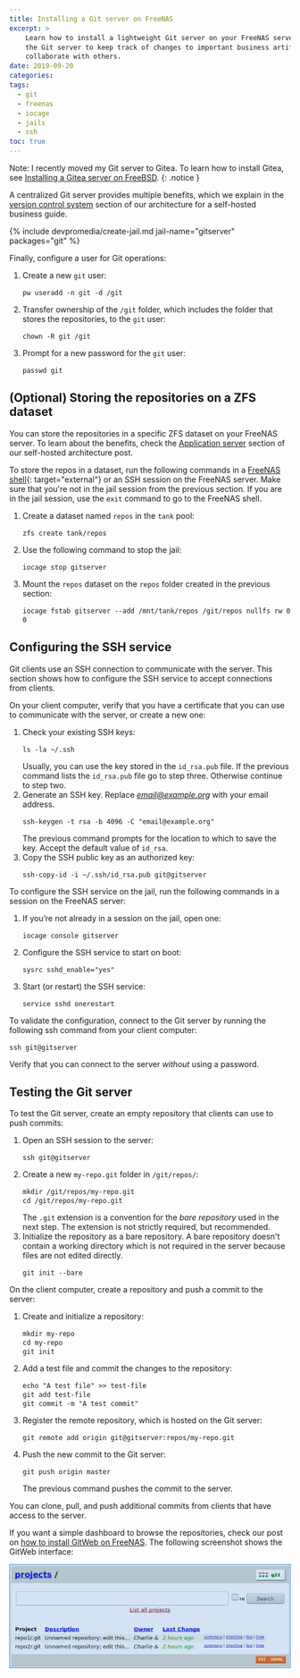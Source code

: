 ```yaml
---
title: Installing a Git server on FreeNAS
excerpt: >
    Learn how to install a lightweight Git server on your FreeNAS server. Use
    the Git server to keep track of changes to important business artifacts and
    collaborate with others.
date: 2019-09-20
categories:
tags:
  - git
  - freenas
  - iocage
  - jails
  - ssh
toc: true
---
```


Note: I recently moved my Git server to Gitea. To learn how to install Gitea,
see [Installing a Gitea server on FreeBSD][5].
{: .notice }

A centralized Git server provides multiple benefits, which we explain in the
[version control system][2] section of our architecture for a self-hosted
business guide.

{% include devpromedia/create-jail.md
   jail-name="gitserver"
   packages="git" %}

Finally, configure a user for Git operations:

1. Create a new `git` user:
   ```shell
   pw useradd -n git -d /git
   ```
1. Transfer ownership of the `/git` folder, which includes the folder that
   stores the repositories, to the `git` user:
   ```shell
   chown -R git /git
   ```
1. Prompt for a new password for the `git` user:
   ```shell
   passwd git
   ```

## (Optional) Storing the repositories on a ZFS dataset

You can store the repositories in a specific ZFS dataset on your FreeNAS server.
To learn about the benefits, check the [Application server][3] section of our
self-hosted architecture post.

To store the repos in a dataset, run the following commands in a [FreeNAS
shell][0]{: target="external"} or an SSH session on the FreeNAS server. Make
sure that you're not in the jail session from the previous section. If you are
in the jail session, use the `exit` command to go to the FreeNAS shell.

1. Create a dataset named `repos` in the `tank` pool:
   ```shell
   zfs create tank/repos
   ```
1. Use the following command to stop the jail:
   ```shell
   iocage stop gitserver
   ```
1. Mount the `repos` dataset on the `repos` folder created in the previous
   section:
   ```shell
   iocage fstab gitserver --add /mnt/tank/repos /git/repos nullfs rw 0 0
   ```

## Configuring the SSH service

Git clients use an SSH connection to communicate with the server. This section
shows how to configure the SSH service to accept connections from clients.

On your client computer, verify that you have a certificate that you can use to
communicate with the server, or create a new one:

1. Check your existing SSH keys:
   ```shell
   ls -la ~/.ssh
   ```
   Usually, you can use the key stored in the `id_rsa.pub` file. If the previous
   command lists the `id_rsa.pub` file go to step three. Otherwise continue to
   step two.
1. Generate an SSH key. Replace *email@example.org* with your email address.
   ```shell
   ssh-keygen -t rsa -b 4096 -C "email@example.org"
   ```
   The previous command prompts for the location to which to save the key.
   Accept the default value of `id_rsa`.
1. Copy the SSH public key as an authorized key:
   ```shell
   ssh-copy-id -i ~/.ssh/id_rsa.pub git@gitserver
   ```

To configure the SSH service on the jail, run the following commands in a
session on the FreeNAS server:

1. If you’re not already in a session on the jail, open one:
   ```shell
   iocage console gitserver
   ```
1. Configure the SSH service to start on boot:
   ```shell
   sysrc sshd_enable="yes"
   ```
1. Start (or restart) the SSH service:
   ```shell
   service sshd onerestart
   ```

To validate the configuration, connect to the Git server by running the
following ssh command from your client computer:
```shell
ssh git@gitserver
```
Verify that you can connect to the server _without_ using a password.

## Testing the Git server

To test the Git server, create an empty repository that clients can use to push
commits:

1. Open an SSH session to the server:
   ```shell
   ssh git@gitserver
   ```
1. Create a new `my-repo.git` folder in `/git/repos/`:
   ```shell
   mkdir /git/repos/my-repo.git
   cd /git/repos/my-repo.git
   ```
   The `.git` extension is a convention for the _bare repository_ used in the
   next step. The extension is not strictly required, but recommended.
1. Initialize the repository as a bare repository. A bare repository doesn't
   contain a working directory which is not required in the server because files
   are not edited directly.
   ```shell
   git init --bare
   ```

On the client computer, create a repository and push a commit to the server:

1. Create and initialize a repository:
   ```shell
   mkdir my-repo
   cd my-repo
   git init
   ```
1. Add a test file and commit the changes to the repository:
   ```shell
   echo "A test file" >> test-file
   git add test-file
   git commit -m "A test commit"
   ```
1. Register the remote repository, which is hosted on the Git server:
   ```shell
   git remote add origin git@gitserver:repos/my-repo.git
   ```
1. Push the new commit to the Git server:
   ```shell
   git push origin master
   ```
   The previous command pushes the commit to the server.

You can clone, pull, and push additional commits from clients that have access
to the server.

If you want a simple dashboard to browse the repositories, check our post on
[how to install GitWeb on FreeNAS][4]. The following screenshot shows the
GitWeb interface:

![GitWeb screenshot][screenshot]


[screenshot]: /assets/images/gitweb-screenshot.png
[0]: https://www.ixsystems.com/documentation/freenas/11.2-U4.1/shell.html
[1]: https://iocage.readthedocs.io/en/latest/
[2]: /self-hosted-architecture/#version-control-system
[3]: /self-hosted-architecture/#application-server
[4]: /gitweb-apache-freenas/
[5]: /gitea-server-freebsd/
[10]: https://en.wikipedia.org/wiki/Classless_Inter-Domain_Routing
